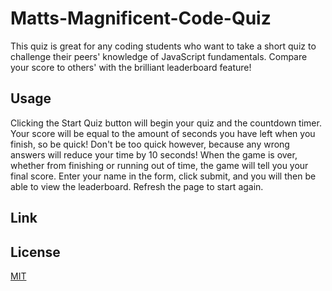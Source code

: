 # Matts-Magnificent-Code-Quiz

This quiz is great for any coding students who want to take a short quiz to challenge their peers' knowledge of JavaScript fundamentals. Compare your score to others' with the brilliant leaderboard feature!

## Usage

Clicking the Start Quiz button will begin your quiz and the countdown timer. Your score will be equal to the amount of seconds you have left when you finish, so be quick! Don't be too quick however, because any wrong answers will reduce your time by 10 seconds! When the game is over, whether from finishing or running out of time, the game will tell you your final score. Enter your name in the form, click submit, and you will then be able to view the leaderboard. Refresh the page to start again.

## Link

## License

[MIT](https://choosealicense.com/licenses/mit/)